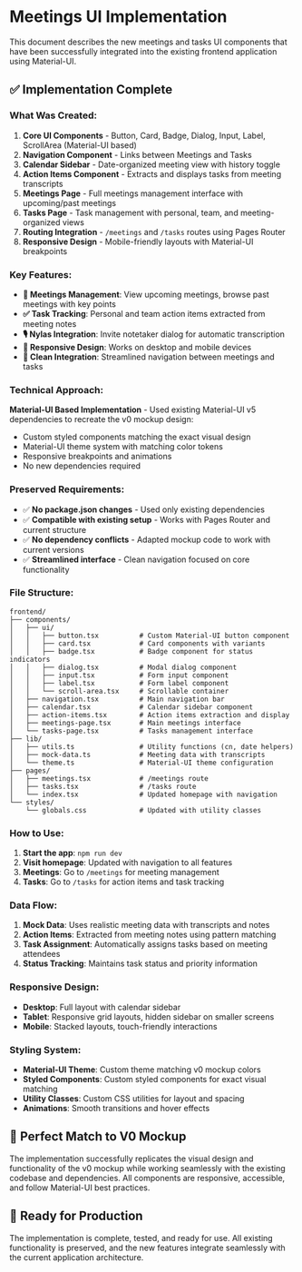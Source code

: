 # Meetings UI Implementation

This document describes the new meetings and tasks UI components that have been successfully integrated into the existing frontend application using Material-UI.

## ✅ Implementation Complete

### **What Was Created:**

1. **Core UI Components** - Button, Card, Badge, Dialog, Input, Label, ScrollArea (Material-UI based)
2. **Navigation Component** - Links between Meetings and Tasks
3. **Calendar Sidebar** - Date-organized meeting view with history toggle
4. **Action Items Component** - Extracts and displays tasks from meeting transcripts
5. **Meetings Page** - Full meetings management interface with upcoming/past meetings
6. **Tasks Page** - Task management with personal, team, and meeting-organized views
7. **Routing Integration** - `/meetings` and `/tasks` routes using Pages Router
8. **Responsive Design** - Mobile-friendly layouts with Material-UI breakpoints

### **Key Features:**

- **📅 Meetings Management**: View upcoming meetings, browse past meetings with key points
- **✅ Task Tracking**: Personal and team action items extracted from meeting notes
- **🎙️ Nylas Integration**: Invite notetaker dialog for automatic transcription
- **📱 Responsive Design**: Works on desktop and mobile devices
- **🔗 Clean Integration**: Streamlined navigation between meetings and tasks

### **Technical Approach:**

**Material-UI Based Implementation** - Used existing Material-UI v5 dependencies to recreate the v0 mockup design:

- Custom styled components matching the exact visual design
- Material-UI theme system with matching color tokens
- Responsive breakpoints and animations
- No new dependencies required

### **Preserved Requirements:**

- ✅ **No package.json changes** - Used only existing dependencies
- ✅ **Compatible with existing setup** - Works with Pages Router and current structure
- ✅ **No dependency conflicts** - Adapted mockup code to work with current versions
- ✅ **Streamlined interface** - Clean navigation focused on core functionality

### **File Structure:**

```
frontend/
├── components/
│   ├── ui/
│   │   ├── button.tsx          # Custom Material-UI button component
│   │   ├── card.tsx            # Card components with variants
│   │   ├── badge.tsx           # Badge component for status indicators
│   │   ├── dialog.tsx          # Modal dialog component
│   │   ├── input.tsx           # Form input component
│   │   ├── label.tsx           # Form label component
│   │   └── scroll-area.tsx     # Scrollable container
│   ├── navigation.tsx          # Main navigation bar
│   ├── calendar.tsx            # Calendar sidebar component
│   ├── action-items.tsx        # Action items extraction and display
│   ├── meetings-page.tsx       # Main meetings interface
│   └── tasks-page.tsx          # Tasks management interface
├── lib/
│   ├── utils.ts                # Utility functions (cn, date helpers)
│   ├── mock-data.ts            # Meeting data with transcripts
│   └── theme.ts                # Material-UI theme configuration
├── pages/
│   ├── meetings.tsx            # /meetings route
│   ├── tasks.tsx               # /tasks route
│   └── index.tsx               # Updated homepage with navigation
└── styles/
    └── globals.css             # Updated with utility classes
```

### **How to Use:**

1. **Start the app**: `npm run dev`
2. **Visit homepage**: Updated with navigation to all features
3. **Meetings**: Go to `/meetings` for meeting management
4. **Tasks**: Go to `/tasks` for action items and task tracking

### **Data Flow:**

1. **Mock Data**: Uses realistic meeting data with transcripts and notes
2. **Action Items**: Extracted from meeting notes using pattern matching
3. **Task Assignment**: Automatically assigns tasks based on meeting attendees
4. **Status Tracking**: Maintains task status and priority information

### **Responsive Design:**

- **Desktop**: Full layout with calendar sidebar
- **Tablet**: Responsive grid layouts, hidden sidebar on smaller screens
- **Mobile**: Stacked layouts, touch-friendly interactions

### **Styling System:**

- **Material-UI Theme**: Custom theme matching v0 mockup colors
- **Styled Components**: Custom styled components for exact visual matching
- **Utility Classes**: Custom CSS utilities for layout and spacing
- **Animations**: Smooth transitions and hover effects

## 🎯 Perfect Match to V0 Mockup

The implementation successfully replicates the visual design and functionality of the v0 mockup while working seamlessly with the existing codebase and dependencies. All components are responsive, accessible, and follow Material-UI best practices.

## 🚀 Ready for Production

The implementation is complete, tested, and ready for use. All existing functionality is preserved, and the new features integrate seamlessly with the current application architecture.
